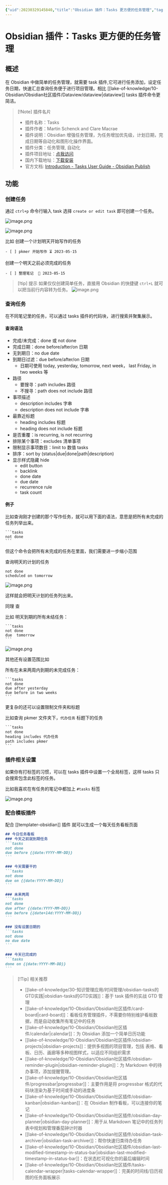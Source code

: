 ```yaml
---
{"uid":20230329145840,"title":"Obsidian 插件：Tasks 更方便的任务管理","tags":["Obsidian","插件","任务","事务管理"],"description":"Obsidian 插件：Tasks,任务管理必备插件","author":"cuman","type":"other","draft":false,"editable":false,"modified":20230809120132,"dg-publish":true,"permalink":"/lake-of-knowledge/10-obsidian/obsidian/obsidian-tasks-plugin/","dgPassFrontmatter":true}
---
```



# Obsidian 插件：Tasks 更方便的任务管理

## 概述

在 Obsidian 中做简单的任务管理，就需要 task 插件,它可进行任务添加，设定任务日期，快速汇总查询任务便于进行项目管理。相比 [[lake-of-knowledge/10-Obsidian/Obsidian社区插件/Dataview/dataview\|dataview]] tasks 插件命令更简洁。

 > [!Note] 插件名片
> - 插件名称：Tasks
> - 插件作者：Martin Schenck and Clare Macrae
> - 插件说明：Obsidian 增强任务管理，为任务增加优先级，计划日期，完成日期等自动化和图形化操作界面。
> - 插件分类：任务管理, 自动化
> - 插件项目地址：[点我访问](https://github.com/obsidian-tasks-group/obsidian-tasks)
> - 国内下载地址：[下载安装](https://pkmer.cn/products/plugin/pluginMarket/?obsidian-tasks-plugin)
> - 官方文档: [Introduction - Tasks User Guide - Obsidian Publish](https://publish.obsidian.md/tasks/Introduction)

## 功能

### 创建任务

通过 `ctrl+p` 命令行输入 task 选择 `create or edit task` 即可创建一个任务。

![image.png](https://cdn.pkmer.cn/images/202305141732844.png!pkmer)

![image.png](https://cdn.pkmer.cn/images/202305141735106.png!pkmer)

比如 创建一个计划明天开始写作的任务

`- [ ] pkmer 开始写作 ⏳ 2023-05-15`

创建一个明天之前必须完成的任务

`- [ ] 整理笔记  📅 2023-05-15`

> [!tip] 提示
> 如果仅仅创建简单任务，直接用 Obsidian 的快捷键 `ctrl+L` 就可以把当前行内容转为任务。
> ![image.png](https://cdn.pkmer.cn/images/202305160918451.png!pkmer)

### 查询任务

在不同笔记里的任务，可以通过 tasks 插件的代码块，进行搜索并聚集展示。

#### 查询语法

- 完成/未完成：done 或 not done
- 完成日期：done before/after/on 日期
- 无到期日：no due date
- 到期日过滤：due before/after/on 日期
	- 日期可使用 today, yesterday, tomorrow, next week， last Friday, in two weeks 等
- 路径
    - 要搜寻：path includes 路径
    - 不搜寻：path does not include 路径
- 事项描述
    - description includes 字串
    - description does not include 字串
- 最靠近标题
    - heading includes 标题
    - heading does not include 标题
- 是否重覆：is recurring, is not recurring
- 排除某个事项：excludes 清单事项
- 限制显示事项数目：limit to 数值 tasks
- 排序：sort by (status|due|done|path|description)
- 显示样式隐藏 hide
    - edit button
    - backlink
    - done date
    - due date
    - recurrence rule
    - task count

#### 例子

比如查询刚才创建的那个写作任务，就可以用下面的语法，意思是把所有未完成的任务列举出来。

````
```tasks
not done
```
````

但这个命令会把所有未完成的任务在里面，我们需要进一步缩小范围

查询明天的计划的任务

```tasks
not done
scheduled on tomorrow
```

![image.png](https://cdn.pkmer.cn/images/202305141754888.png!pkmer)

这样就会把明天计划的任务列出来。

同理 查

比如 明天到期的所有未结任务：

````
```tasks
not done
due  tomorrow
```
````

![image.png](https://cdn.pkmer.cn/images/202305141756340.png!pkmer)

其他还有设置范围比如

所有在未来两周内到期的未完成任务：

````
```tasks
not done
due after yesterday
due before in two weeks
```
````

更复杂的还可以设置限制文件夹和标题

比如查询 pkmer 文件夹下，`代办任务` 标题下的任务

````html
```tasks
not done
heading includes 代办任务
path includes pkmer
```
````

### 插件相关设置

如果你有打标签的习惯，可以在 tasks 插件中设置一个全局标签，这样 tasks 只会搜索包含此标签的任务。

比如我喜欢在有任务的笔记中都加上 `#tasks` 标签

![image.png](https://cdn.pkmer.cn/images/202305141801365.png!pkmer)

### 配合模板插件

 配合 [[templater-obsidian]] 插件 就可以生成一个每天任务看板页面

````md
## 今日任务看板
### 今天之前就到期任务
```tasks
not done
due before {{date:YYYY-MM-DD}}
```

### 今天需要干的
```tasks
not done
due on {{date:YYYY-MM-DD}}
```

### 未来两周
```tasks
not done
due after {{date:YYYY-MM-DD}}
due before {{date+14d:YYYY-MM-DD}}
```

### 没有设置日期的
```tasks
not done
no due date
```

### 今天已完成的
```tasks
done on {{date:YYYY-MM-DD}}
```

````

> [!Tip] 相关推荐
> - [[lake-of-knowledge/30-知识管理应用/时间管理/obsidian-tasks的GTD实践\|obsidian-tasks的GTD实践]]：基于 task 插件的实战 GTD 管理
> - [[lake-of-knowledge/10-Obsidian/Obsidian社区插件/card-board\|card-board]]：看板任务管理插件，不需要你特别维护看板数据，而是自动收集所有笔记中的任务
> - [[lake-of-knowledge/10-Obsidian/Obsidian社区插件/calendar\|calendar]]：为 Obsidian 添加一个简单日历功能
> - [[lake-of-knowledge/10-Obsidian/Obsidian社区插件/obsidian-projects\|obsidian-projects]]：提供多视图的项目管理，包括 表格、看板、日历、画廊等多种视图样式，以适应不同组织需求
> - [[lake-of-knowledge/10-Obsidian/Obsidian社区插件/obsidian-reminder-plugin\|obsidian-reminder-plugin]]：为 Markdown 中的待办事项，添加提醒管理。
> - [[lake-of-knowledge/10-Obsidian/Obsidian社区插件/progressbar\|progressbar]]：主要作用是将 progressbar 格式的代码块渲染为基于时间或手动的进度条
> - [[lake-of-knowledge/10-Obsidian/Obsidian社区插件/obsidian-kanban\|obsidian-kanban]]：在 Obsidian 制作看板，可以连接你的笔记
> - [[lake-of-knowledge/10-Obsidian/Obsidian社区插件/obsidian-day-planner\|obsidian-day-planner]]：用于从 Markdown 笔记中的任务列表中规划和管理番茄钟计时器
> - [[lake-of-knowledge/10-Obsidian/Obsidian社区插件/obsidian-task-archiver\|obsidian-task-archiver]]：帮你快速归类待办任务
> - [[lake-of-knowledge/10-Obsidian/Obsidian社区插件/obsidian-last-modified-timestamp-in-status-bar\|obsidian-last-modified-timestamp-in-status-bar]]：在状态栏可视化你的最后编辑时间
> - [[lake-of-knowledge/10-Obsidian/Obsidian社区插件/tasks-calendar-wrapper\|tasks-calendar-wrapper]]：完美的时间线/日历视图的任务面板展示